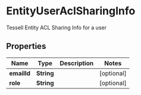 

# EntityUserAclSharingInfo

Tessell Entity ACL Sharing Info for a user

## Properties

Name | Type | Description | Notes
------------ | ------------- | ------------- | -------------
**emailId** | **String** |  |  [optional]
**role** | **String** |  |  [optional]



